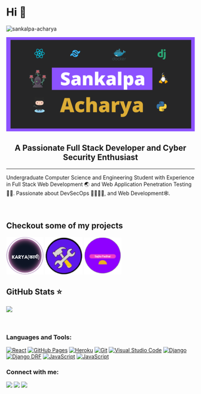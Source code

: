 <h1>Hi 👋</h1>
<p align="left"> <img src="https://komarev.com/ghpvc/?username=Sankalpa-Acharya&label=Profile%20views&color=0e75b6&style=flat" alt="sankalpa-acharya" /> </p>

<img src="img/carbon.png">

<br>

<h2 align="center">A Passionate Full Stack Developer and Cyber Security Enthusiast </h2>
<hr>


<p style="font-size:14px">Undergraduate Computer Science and Engineering Student with Experience in Full Stack Web Development 🌏 and Web Application Penetration Testing 🐱‍💻. Passionate about DevSecOps 🐳👨🏻‍💻, and Web Development🕸️.</p>
<br>

<h2>Checkout some of my projects</h2>

<a href="https://github.com/sankalpa-acharya/karya"><img src="img/karya.png" width="100"></a>
<a href="https://github.com/Sankalpa-Acharya/Buildme.io"><img src="img/buildme.png" width="100"></a>
<a href="https://github.com/Sankalpa-Acharya/SajiloPadhai"><img src="img/sajilo.png" width="100"></a>


<h2>GitHub Stats ⭐️</h2>
<p align="left">
<img src="https://github-readme-stats.vercel.app/api?username=sankalpa-acharya&count_private=true&show_icons=true&theme=github_dark">

</p>
<br>

<h3 align="left">Languages and Tools:</h3>
    <a href="#"><img alt="React" src="https://img.shields.io/badge/React%20-%2320232a.svg?logo=react&logoColor=%2361DAFB"></a>
    <a href="#"><img alt="GitHub Pages" src="https://img.shields.io/badge/GitHub%20Pages-%23327FC7.svg?logo=github&logoColor=white"></a>
    <a href="#"><img alt="Heroku" src="https://img.shields.io/badge/Heroku%20-%23430098.svg?logo=heroku&logoColor=white"></a>
    <a href="#"><img alt="Git" src="https://img.shields.io/badge/Git%20-%23F05033.svg?logo=git&logoColor=white"></a>
    <a href="#"><img alt="Visual Studio Code" src="https://img.shields.io/badge/Visual%20Studio%20Code-0078d7.svg?logo=visual-studio-code&logoColor=white"></a>
    <a href="#"><img alt="Django" src="https://img.shields.io/badge/django-%23092E20.svg?logo=django&logoColor=white"></a>
    <a href="#"><img alt="Django DRF" src="https://img.shields.io/badge/DJANGO-REST-ff1709.svg?logo=django&logoColor=white"></a>
    <a href="#"><img alt="JavaScript" src="https://img.shields.io/badge/javascript-%23323330.svg?logo=javascript&logoColor=yello"></a>
    <a href="#"><img alt="JavaScript" src="https://img.shields.io/badge/python-3670A0.svg?logo=python&logoColor=ffdd54"></a>
    

<br>
<h3 align="left">Connect with me:</h3>
<p align="left">

[![](https://img.shields.io/badge/linkedin-%230077B5.svg?style=for-the-badge&logo=linkedin&logoColor=white)](https://www.linkedin.com/in/sankalpa-acharya-332808219/)
[![](https://img.shields.io/badge/Twitter-1DA1F2?style=for-the-badge&logo=twitter&logoColor=white)](https://twitter.com/sankalpa_02)
[![](https://img.shields.io/badge/Gmail-D14836?style=for-the-badge&logo=gmail&logoColor=white)](mailto:sankalpaacharya6609@gmail.com)

</p>
